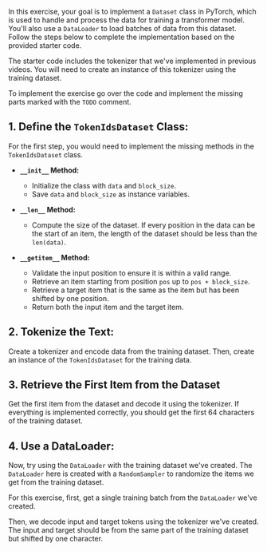 
In this exercise, your goal is to implement a `Dataset` class in PyTorch, which is used to handle and process the data for training a transformer model. You'll also use a `DataLoader` to load batches of data from this dataset. Follow the steps below to complete the implementation based on the provided starter code.

The starter code includes the tokenizer that we've implemented in previous videos. You will need to create an instance of this tokenizer using the training dataset.

To implement the exercise go over the code and implement the missing parts marked with the `TODO` comment.

## 1. **Define the `TokenIdsDataset` Class:**

For the first step, you would need to implement the missing methods in the `TokenIdsDataset` class.

- **`__init__` Method:**
    - Initialize the class with `data` and `block_size`.
    - Save `data` and `block_size` as instance variables.

- **`__len__` Method:**
    - Compute the size of the dataset. If every position in the data can be the start of an item, the length of the dataset should be less than the `len(data)`.

- **`__getitem__` Method:**
    - Validate the input position to ensure it is within a valid range.
    - Retrieve an item starting from position `pos` up to `pos + block_size`.
    - Retrieve a target item that is the same as the item but has been shifted by one position.
    - Return both the input item and the target item.

## 2. **Tokenize the Text:**

Create a tokenizer and encode data from the training dataset. Then, create an instance of the `TokenIdsDataset` for the training data.

## 3. **Retrieve the First Item from the Dataset**

Get the first item from the dataset and decode it using the tokenizer. If everything is implemented correctly, you should get the first 64 characters of the training dataset.

## 4. **Use a DataLoader:**

Now, try using the `DataLoader` with the training dataset we've created. The `DataLoader` here is created with a `RandomSampler` to randomize the items we get from the training dataset.

For this exercise, first, get a single training batch from the `DataLoader` we've created.

Then, we decode input and target tokens using the tokenizer we've created. The input and target should be from the same part of the training dataset but shifted by one character.
